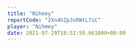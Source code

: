 ```yaml
---
title: "Nihmey"
reportCode: "2Xn4hZpJvRWtL7zC"
player: "Nihmey"
date: 2021-07-29T18:52:59.061000+00:00
---
```

